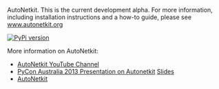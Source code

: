AutoNetkit.
This is the current development alpha. 
For more information, including installation instructions and a how-to guide, please see www.autonetkit.org

[![PyPi version](https://pypip.in/v/autonetkit/badge.png)](https://crate.io/packages/autonetkit/)

More information on AutoNetkit:

*  [AutoNetkit YouTube Channel](http://www.youtube.com/autonetkit)
*  [PyCon Australia 2013 Presentation on Autonetkit](http://t.co/H4NWROoAJK) [Slides](http://t.co/x0NXLMATEq)
*  [AutoNetkit](http://www.autonetkit.org)
